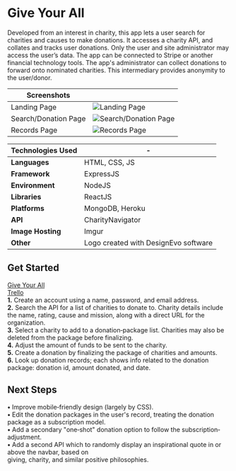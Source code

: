 # Give Your All #
Developed from an interest in charity, this app lets a user search for charities and causes to make donations. It accesses a charity API, and collates and tracks user donations. Only the user and site administrator may access the user’s data. The app can be connected to Stripe or another financial technology tools. The app's administrator can collect donations to forward onto nominated charities. This intermediary provides anonymity to the user/donor.

|Screenshots||
|----------------------|-|
|Landing Page|![Landing Page](https://i.imgur.com/Rjp88Zx.jpg?1)|
|Search/Donation Page|![Search/Donation Page](https://i.imgur.com/1Tpv3xK.png?1)|
|Records Page|![Records Page](https://i.imgur.com/0RkGW9k.jpg?1)|


|Technologies Used|-|
|-|-|
|**Languages**|HTML, CSS, JS|
|**Framework**|ExpressJS|
|**Environment**|NodeJS|
|**Libraries**|ReactJS|
|**Platforms**|MongoDB, Heroku|
|**API**|CharityNavigator|
|**Image Hosting**|Imgur|
|**Other**|Logo created with DesignEvo software|


## Get Started ##
[Give Your All](http://giveyourall.herokuapp.com "GiveYourAll")<br>
[Trello](https://trello.com/b/eaIztHJ3/giveyourall "Trello")<br>
**1.** Create an account using a name, password, and email address.<br>
**2.** Search the API for a list of charities to donate to. Charity details include the name, rating, cause and mission, along with a direct URL for the organization.<br>
**3.** Select a charity to add to a donation‐package list. Charities may also be deleted from the package before finalizing.<br>
**4.** Adjust the amount of funds to be sent to the charity. <br>
**5.** Create a donation by finalizing the package of charities and amounts.<br>
**6.** Look up donation records; each shows info related to the donation package: donation id, amount donated, and date.<br>

## Next Steps ##
**•** Improve mobile‐friendly design (largely by CSS).<br>
**•** Edit the donation packages in the user's record, treating the donation package as a subscription model.<br>
**•** Add a secondary "one‐shot" donation option to follow the subscription‐adjustment.<br>
**•** Add a second API which to randomly display an inspirational quote in or above the navbar, based on <br>giving, charity, and similar positive philosophies.<br>